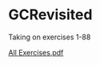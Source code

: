 # GCRevisited
Taking on exercises 1-88

[All Exercises.pdf](https://github.com/dandanthesoftwareman/GCRevisited/files/9657520/All.Exercises.pdf)
